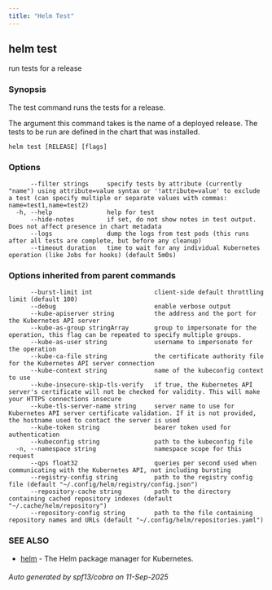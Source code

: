 ```yaml
---
title: "Helm Test"
---
```


## helm test

run tests for a release

### Synopsis


The test command runs the tests for a release.

The argument this command takes is the name of a deployed release.
The tests to be run are defined in the chart that was installed.


```
helm test [RELEASE] [flags]
```

### Options

```
      --filter strings     specify tests by attribute (currently "name") using attribute=value syntax or '!attribute=value' to exclude a test (can specify multiple or separate values with commas: name=test1,name=test2)
  -h, --help               help for test
      --hide-notes         if set, do not show notes in test output. Does not affect presence in chart metadata
      --logs               dump the logs from test pods (this runs after all tests are complete, but before any cleanup)
      --timeout duration   time to wait for any individual Kubernetes operation (like Jobs for hooks) (default 5m0s)
```

### Options inherited from parent commands

```
      --burst-limit int                 client-side default throttling limit (default 100)
      --debug                           enable verbose output
      --kube-apiserver string           the address and the port for the Kubernetes API server
      --kube-as-group stringArray       group to impersonate for the operation, this flag can be repeated to specify multiple groups.
      --kube-as-user string             username to impersonate for the operation
      --kube-ca-file string             the certificate authority file for the Kubernetes API server connection
      --kube-context string             name of the kubeconfig context to use
      --kube-insecure-skip-tls-verify   if true, the Kubernetes API server's certificate will not be checked for validity. This will make your HTTPS connections insecure
      --kube-tls-server-name string     server name to use for Kubernetes API server certificate validation. If it is not provided, the hostname used to contact the server is used
      --kube-token string               bearer token used for authentication
      --kubeconfig string               path to the kubeconfig file
  -n, --namespace string                namespace scope for this request
      --qps float32                     queries per second used when communicating with the Kubernetes API, not including bursting
      --registry-config string          path to the registry config file (default "~/.config/helm/registry/config.json")
      --repository-cache string         path to the directory containing cached repository indexes (default "~/.cache/helm/repository")
      --repository-config string        path to the file containing repository names and URLs (default "~/.config/helm/repositories.yaml")
```

### SEE ALSO

* [helm](helm.md)	 - The Helm package manager for Kubernetes.

###### Auto generated by spf13/cobra on 11-Sep-2025
